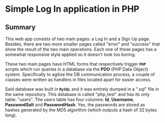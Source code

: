 # Simple Log In application in PHP

## Summary

This web app consists of two main pages: a Log In and a Sign Up page. Besides, there are two more smaller pages called "error" and "success" that show the result of the two main operations. Each one of these pages has a somewhat responsive style applied so it doesn't look too boring.

These two main pages have HTML forms that respectively trigger **```PHP```** scripts which run queries in a database via the **PDO** (PHP Data Object) system. Specifically to agilize the DB communication process, a couple of classes were written as handlers in files located apart for easier access.

Said database was built in **```MySQL```** and it was entirely dumped in a ".sql" file in the same repository. This database is called "php_test" and has its only table: "users". The *users* table has four columns: **Id**, **Username**, **PasswordSalt** and **PasswordHash**. Yes, the passwords are stored as hashes generated by the MD5 algorithm (which outputs a hash of 32 bytes long).